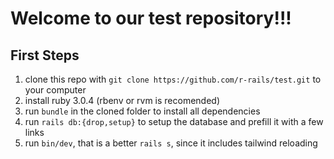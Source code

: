 # Welcome to our test repository!!!

## First Steps
1. clone this repo with `git clone https://github.com/r-rails/test.git` to your computer
2. install ruby 3.0.4 (rbenv or rvm is recomended)
3. run `bundle` in the cloned folder to install all dependencies
4. run `rails db:{drop,setup}` to setup the database and prefill it with a few links
5. run `bin/dev`, that is a better `rails s`, since it includes tailwind reloading
